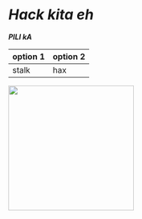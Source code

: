 # _Hack kita eh_



**_PILI kA_**


| option 1     | option 2      |
|------------|-------------|
| stalk  | hax |

<img src="https://i.imgflip.com/4js3cm.jpg" width="250"> 
